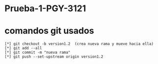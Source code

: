 # Prueba-1-PGY-3121

# comandos git usados
```
[*] git checkout -b version1.2  (crea nueva rama y mueve hacia ella)
[*] git add --all
[*] git commit -m "nueva rama"
[*] git push --set-upstream origin version1.2

```